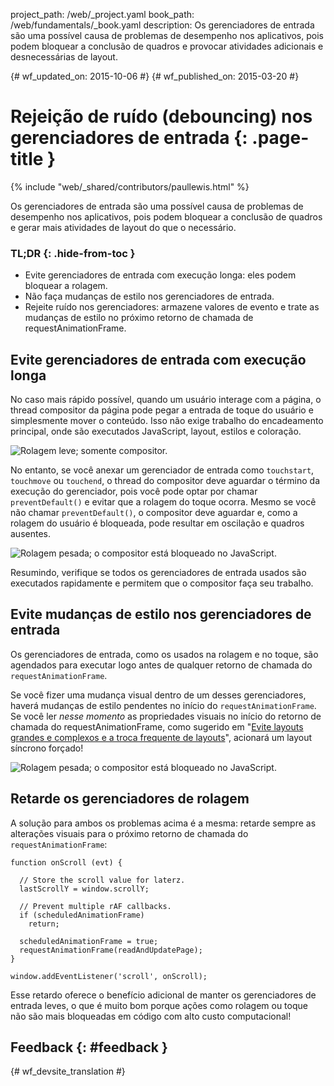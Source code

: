 project_path: /web/_project.yaml book_path: /web/fundamentals/_book.yaml description: Os gerenciadores de entrada são uma possível causa de problemas de desempenho nos aplicativos, pois podem bloquear a conclusão de quadros e provocar atividades adicionais e desnecessárias de layout.

{# wf_updated_on: 2015-10-06 #} {# wf_published_on: 2015-03-20 #}

# Rejeição de ruído (debouncing) nos gerenciadores de entrada {: .page-title }

{% include "web/_shared/contributors/paullewis.html" %}

Os gerenciadores de entrada são uma possível causa de problemas de desempenho nos aplicativos, pois podem bloquear a conclusão de quadros e gerar mais atividades de layout do que o necessário.

### TL;DR {: .hide-from-toc }

* Evite gerenciadores de entrada com execução longa: eles podem bloquear a rolagem.
* Não faça mudanças de estilo nos gerenciadores de entrada.
* Rejeite ruído nos gerenciadores: armazene valores de evento e trate as mudanças de estilo no próximo retorno de chamada de requestAnimationFrame.

## Evite gerenciadores de entrada com execução longa

No caso mais rápido possível, quando um usuário interage com a página, o thread compositor da página pode pegar a entrada de toque do usuário e simplesmente mover o conteúdo. Isso não exige trabalho do encadeamento principal, onde são executados JavaScript, layout, estilos e coloração.

<img src="images/debounce-your-input-handlers/compositor-scroll.jpg" alt="Rolagem leve; somente compositor." />

No entanto, se você anexar um gerenciador de entrada como `touchstart`, `touchmove` ou `touchend`, o thread do compositor deve aguardar o término da execução do gerenciador, pois você pode optar por chamar `preventDefault()` e evitar que a rolagem do toque ocorra. Mesmo se você não chamar `preventDefault()`, o compositor deve aguardar e, como a rolagem do usuário é bloqueada, pode resultar em oscilação e quadros ausentes.

<img src="images/debounce-your-input-handlers/ontouchmove.jpg" alt="Rolagem pesada; o compositor está bloqueado no JavaScript." />

Resumindo, verifique se todos os gerenciadores de entrada usados são executados rapidamente e permitem que o compositor faça seu trabalho.

## Evite mudanças de estilo nos gerenciadores de entrada

Os gerenciadores de entrada, como os usados na rolagem e no toque, são agendados para executar logo antes de qualquer retorno de chamada do `requestAnimationFrame`.

Se você fizer uma mudança visual dentro de um desses gerenciadores, haverá mudanças de estilo pendentes no início do `requestAnimationFrame`. Se você ler *nesse momento* as propriedades visuais no início do retorno de chamada do requestAnimationFrame, como sugerido em "[Evite layouts grandes e complexos e a troca frequente de layouts](avoid-large-complex-layouts-and-layout-thrashing)", acionará um layout síncrono forçado!

<img src="images/debounce-your-input-handlers/frame-with-input.jpg" alt="Rolagem pesada; o compositor está bloqueado no JavaScript." />

## Retarde os gerenciadores de rolagem

A solução para ambos os problemas acima é a mesma: retarde sempre as alterações visuais para o próximo retorno de chamada do `requestAnimationFrame`:

    function onScroll (evt) {
    
      // Store the scroll value for laterz.
      lastScrollY = window.scrollY;
    
      // Prevent multiple rAF callbacks.
      if (scheduledAnimationFrame)
        return;
    
      scheduledAnimationFrame = true;
      requestAnimationFrame(readAndUpdatePage);
    }
    
    window.addEventListener('scroll', onScroll);
    

Esse retardo oferece o benefício adicional de manter os gerenciadores de entrada leves, o que é muito bom porque ações como rolagem ou toque não são mais bloqueadas em código com alto custo computacional!

## Feedback {: #feedback }

{# wf_devsite_translation #}